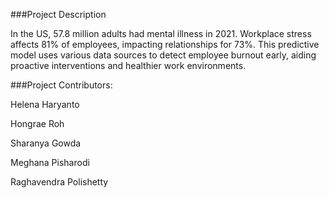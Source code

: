 ###Project Description

In the US, 57.8 million adults had mental illness in 2021. Workplace stress affects 81% of employees, impacting relationships for 73%. This predictive model uses various data sources to detect employee burnout early, aiding proactive interventions and healthier work environments.

###Project Contributors:

Helena Haryanto

Hongrae Roh

Sharanya Gowda

Meghana Pisharodi

Raghavendra Polishetty
